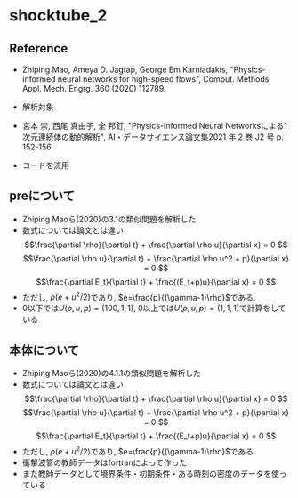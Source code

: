 # shocktube_2
## Reference
- Zhiping Mao, Ameya D. Jagtap, George Em Karniadakis, "Physics-informed neural networks for high-speed flows", Comput. Methods Appl. Mech. Engrg. 360 (2020) 112789.
- 解析対象

- 宮本 崇, 西尾 真由子, 全 邦釘, "Physics-Informed Neural Networksによる1次元連続体の動的解析", AI・データサイエンス論文集2021 年 2 巻 J2 号 p. 152-156
- コードを流用

## preについて
- Zhiping Maoら(2020)の3.1の類似問題を解析した
- 数式については論文とは違い
$$\frac{\partial \rho}{\partial t} + \frac{\partial \rho u}{\partial x} = 0 $$
$$\frac{\partial \rho u}{\partial t} + \frac{\partial \rho u^2 + p}{\partial x}  = 0 $$
$$\frac{\partial E_t}{\partial t} + \frac{(E_t+p)u}{\partial x}  = 0 $$
- ただし, $\rho(e+u^2/2)$であり, $e=\frac{p}{(\gamma-1)\rho}$である.
- 0以下では$U(\rho, u, p)=(100, 1, 1)$, 0以上では$U(\rho, u, p)=(1, 1, 1)$で計算をしている

## 本体について
- Zhiping Maoら(2020)の4.1.1の類似問題を解析した
- 数式については論文とは違い
$$\frac{\partial \rho}{\partial t} + \frac{\partial \rho u}{\partial x} = 0 $$
$$\frac{\partial \rho u}{\partial t} + \frac{\partial \rho u^2 + p}{\partial x}  = 0 $$
$$\frac{\partial E_t}{\partial t} + \frac{(E_t+p)u}{\partial x}  = 0 $$
- ただし, $\rho(e+u^2/2)$であり, $e=\frac{p}{(\gamma-1)\rho}$である.
- 衝撃波管の教師データはfortranによって作った
- また教師データとして境界条件・初期条件・ある時刻の密度のデータを使っている
